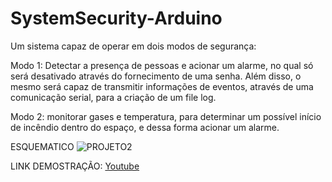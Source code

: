 # SystemSecurity-Arduino
Um sistema capaz de operar em dois modos de segurança:  

Modo 1: Detectar a presença de pessoas e acionar um alarme, no qual só será desativado através do fornecimento de uma senha. Além disso, o mesmo será capaz de transmitir informações de eventos, através de uma comunicação serial, para a criação de um file log. 

Modo 2: monitorar gases e temperatura, para determinar um possível início de incêndio dentro do espaço, e dessa forma acionar um alarme.

ESQUEMATICO
![PROJETO2](https://user-images.githubusercontent.com/48459390/154960734-58d7784d-6fd1-46e4-b501-53e59b48e834.png)

LINK DEMOSTRAÇÃO: [Youtube](https://youtu.be/RzAOWxJSIxc)
